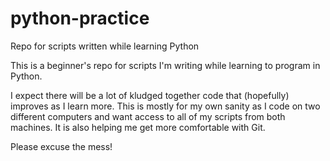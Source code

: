 # python-practice
Repo for scripts written while learning Python

This is a beginner's repo for scripts I'm writing while learning to program in Python.

I expect there will be a lot of kludged together code that (hopefully) improves as I learn more.
This is mostly for my own sanity as I code on two different computers and want access to 
all of my scripts from both machines. It is also helping me get more comfortable with Git.

Please excuse the mess!
